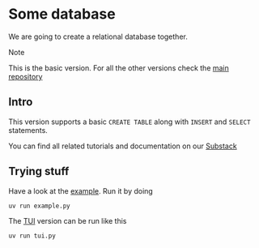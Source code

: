 # Some database

We are going to create a relational database together.

> [!NOTE]
> This is the basic version. For all the other versions check the [main repository](../..)

## Intro

This version supports a basic `CREATE TABLE` along with `INSERT` and `SELECT` statements.

You can find all related tutorials and documentation on our [Substack](https://tiagoantao.substack.com/)

## Trying stuff

Have a look at the [example](example.py). Run it by doing

`uv run example.py`

The [TUI](tui.py) version can be run like this

`uv run tui.py`
